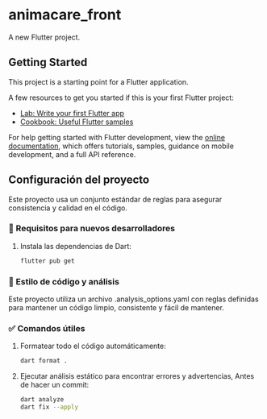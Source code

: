 # animacare_front

A new Flutter project.

## Getting Started

This project is a starting point for a Flutter application.

A few resources to get you started if this is your first Flutter project:

- [Lab: Write your first Flutter app](https://docs.flutter.dev/get-started/codelab)
- [Cookbook: Useful Flutter samples](https://docs.flutter.dev/cookbook)

For help getting started with Flutter development, view the
[online documentation](https://docs.flutter.dev/), which offers tutorials,
samples, guidance on mobile development, and a full API reference.

## Configuración del proyecto

Este proyecto usa un conjunto estándar de reglas para asegurar consistencia y calidad en el código.

### 🔧 Requisitos para nuevos desarrolladores

1. Instala las dependencias de Dart:
   ```bash
   flutter pub get

### 🧼 Estilo de código y análisis

Este proyecto utiliza un archivo .analysis_options.yaml con reglas definidas para mantener un código
limpio, consistente y fácil de mantener.

### ✅ Comandos útiles

1. Formatear todo el código automáticamente:

    ```bash
    dart format .

2. Ejecutar análisis estático para encontrar errores y advertencias, Antes de hacer un commit:

    ```bash
    dart analyze
   dart fix --apply